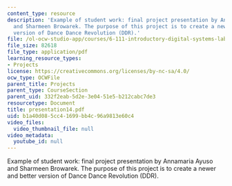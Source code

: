 ```yaml
---
content_type: resource
description: 'Example of student work: final project presentation by Annamaria Ayuso
  and Sharmeen Browarek. The purpose of this project is to create a newer and better
  version of Dance Dance Revolution (DDR).'
file: /ol-ocw-studio-app/courses/6-111-introductory-digital-systems-laboratory-spring-2006/b1a40d085cc41699bb4c96a9813e60c4_presentation14.pdf
file_size: 82618
file_type: application/pdf
learning_resource_types:
- Projects
license: https://creativecommons.org/licenses/by-nc-sa/4.0/
ocw_type: OCWFile
parent_title: Projects
parent_type: CourseSection
parent_uid: 332f2eab-5d2e-3e04-51e5-b212cabc7de3
resourcetype: Document
title: presentation14.pdf
uid: b1a40d08-5cc4-1699-bb4c-96a9813e60c4
video_files:
  video_thumbnail_file: null
video_metadata:
  youtube_id: null
---
```

Example of student work: final project presentation by Annamaria Ayuso and Sharmeen Browarek. The purpose of this project is to create a newer and better version of Dance Dance Revolution (DDR).